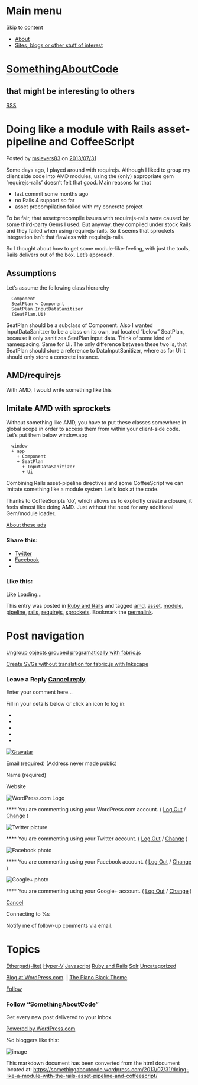 Main menu
=========

[Skip to content](#content "Skip to content")

-   [About](https://somethingaboutcode.wordpress.com/about/)
-   [Sites, blogs or other stuff of
    interest](https://somethingaboutcode.wordpress.com/sites-blogs-or-other-stuff-of-interest/)

[SomethingAboutCode](https://somethingaboutcode.wordpress.com/ "SomethingAboutCode")
====================================================================================

that might be interesting to others
-----------------------------------

[RSS](https://somethingaboutcode.wordpress.com/feed/ "RSS Feed")

Doing like a module with Rails asset-pipeline and CoffeeScript
==============================================================

Posted by
[msievers83](https://somethingaboutcode.wordpress.com/author/msievers83/ "View all posts by msievers83")
on
[2013/07/31](https://somethingaboutcode.wordpress.com/2013/07/31/doing-like-a-module-with-the-rails-asset-pipeline-and-coffeescript/)

Some days ago, I played around with requirejs. Although I liked to group
my client side code into AMD modules, using the (only) appropriate gem
‘requirejs-rails’ doesn’t felt that good. Main reasons for that

-   last commit some months ago
-   no Rails 4 support so far
-   asset precompilation failed with my concrete project

To be fair, that asset:precompile issues with requirejs-rails were
caused by some third-party Gems I used. But anyway, they compiled under
stock Rails and they failed when using requirejs-rails. So it seems that
sprockets integration isn’t that flawless with requirejs-rails.

So I thought about how to get some module-like-feeling, with just the
tools, Rails delivers out of the box. Let’s approach.

Assumptions
-----------

Let’s assume the following class hierarchy

      Component
      SeatPlan < Component
      SeatPlan.InputDataSanitizer
      (SeatPlan.Ui)

SeatPlan should be a subclass of Component. Also I wanted
InputDataSanitzer to be a class on its own, but located “below”
SeatPlan, because it only sanitizes SeatPlan input data. Think of some
kind of namespacing. Same for Ui. The only difference between these two
is, that SeatPlan should store a reference to DataInputSanitizer, where
as for Ui it should only store a concrete instance.

AMD/requirejs
-------------

With AMD, I would write something like this

Imitate AMD with sprockets
--------------------------

Without something like AMD, you have to put these classes somewhere in
global scope in order to access them from within your client-side code.
Let’s put them below window.app

      window
      + app
        + Component
        + SeatPlan
          + InputDataSanitizer
          + Ui

Combining Rails asset-pipeline directives and some CoffeeScript we can
imitate something like a module system. Let’s look at the code.

Thanks to CoffeeScripts ‘do’, which allows us to explicitly create a
closure, it feels almost like doing AMD. Just without the need for any
additional Gem/module loader.

[About these ads](http://en.wordpress.com/about-these-ads/)

### Share this:

-   [Twitter](https://somethingaboutcode.wordpress.com/2013/07/31/doing-like-a-module-with-the-rails-asset-pipeline-and-coffeescript/?share=twitter "Click to share on Twitter")
-   [Facebook](https://somethingaboutcode.wordpress.com/2013/07/31/doing-like-a-module-with-the-rails-asset-pipeline-and-coffeescript/?share=facebook "Share on Facebook")
-   

### Like this:

Like Loading...

This entry was posted in [Ruby and
Rails](https://somethingaboutcode.wordpress.com/category/ruby-and-rails/)
and tagged [amd](https://somethingaboutcode.wordpress.com/tag/amd/),
[asset](https://somethingaboutcode.wordpress.com/tag/asset/),
[module](https://somethingaboutcode.wordpress.com/tag/module/),
[pipeline](https://somethingaboutcode.wordpress.com/tag/pipeline/),
[rails](https://somethingaboutcode.wordpress.com/tag/rails/),
[requirejs](https://somethingaboutcode.wordpress.com/tag/requirejs/),
[sprockets](https://somethingaboutcode.wordpress.com/tag/sprockets/).
Bookmark the
[permalink](https://somethingaboutcode.wordpress.com/2013/07/31/doing-like-a-module-with-the-rails-asset-pipeline-and-coffeescript/ "Permalink to Doing like a module with Rails asset-pipeline and CoffeeScript").

Post navigation
===============

[Ungroup objects grouped programatically with
fabric.js](https://somethingaboutcode.wordpress.com/2013/07/24/ungroup-objects-grouped-programatically-with-fabric-js/)

[Create SVGs without translation for fabric.js with
Inkscape](https://somethingaboutcode.wordpress.com/2014/01/10/create-svgs-without-translation-for-fabric-js-with-inkscape/)

### Leave a Reply [Cancel reply](/2013/07/31/doing-like-a-module-with-the-rails-asset-pipeline-and-coffeescript/#respond)

Enter your comment here...

Fill in your details below or click an icon to log in:

-   [](#comment-form-guest "Guest")
-   [](#comment-form-load-service:WordPress.com "WordPress.com")
-   [](#comment-form-load-service:Twitter "Twitter")
-   [](#comment-form-load-service:Facebook "Facebook")
-   

[![Gravatar](https://1.gravatar.com/avatar/ad516503a11cd5ca435acc9bb6523536?s=25&d=identicon&forcedefault=y&r=G)](https://gravatar.com/site/signup/)

Email (required) (Address never made public)

Name (required)

Website

![WordPress.com
Logo](https://s2.wp.com/wp-content/mu-plugins/highlander-comments/images/wplogo.png)

**** You are commenting using your WordPress.com account. ( [Log
Out](javascript:HighlanderComments.doExternalLogout(%20'wordpress'%20);)
/ [Change](#) )

![Twitter
picture](https://1.gravatar.com/avatar/ad516503a11cd5ca435acc9bb6523536?s=25&d=identicon&forcedefault=y&r=G)

**** You are commenting using your Twitter account. ( [Log
Out](javascript:HighlanderComments.doExternalLogout(%20'twitter'%20);) /
[Change](#) )

![Facebook
photo](https://1.gravatar.com/avatar/ad516503a11cd5ca435acc9bb6523536?s=25&d=identicon&forcedefault=y&r=G)

**** You are commenting using your Facebook account. ( [Log
Out](javascript:HighlanderComments.doExternalLogout(%20'facebook'%20);)
/ [Change](#) )

![Google+
photo](https://1.gravatar.com/avatar/ad516503a11cd5ca435acc9bb6523536?s=25&d=identicon&forcedefault=y&r=G)

**** You are commenting using your Google+ account. ( [Log
Out](javascript:HighlanderComments.doExternalLogout(%20'googleplus'%20);)
/ [Change](#) )

[Cancel](javascript:HighlanderComments.cancelExternalWindow();)

Connecting to %s

Notify me of follow-up comments via email.

Topics
======

[Etherpad(-lite)](https://somethingaboutcode.wordpress.com/category/etherpad-lite/ "Etherpad(-lite) (1)")
[Hyper-V](https://somethingaboutcode.wordpress.com/category/hyper-v/ "Hyper-V (1)")
[Javascript](https://somethingaboutcode.wordpress.com/category/javascript-2/ "Javascript (2)")
[Ruby and
Rails](https://somethingaboutcode.wordpress.com/category/ruby-and-rails/ "Ruby and Rails (3)")
[Solr](https://somethingaboutcode.wordpress.com/category/solr/ "Solr (1)")
[Uncategorized](https://somethingaboutcode.wordpress.com/category/uncategorized/ "Uncategorized (1)")

[Blog at WordPress.com](http://wordpress.com/?ref=footer_blog). | [The
Piano Black
Theme](http://theme.wordpress.com/themes/piano-black/ "Learn more about this theme").

[Follow](javascript:void(0))

### Follow “SomethingAboutCode”

Get every new post delivered to your Inbox.

[Powered by WordPress.com](http://wordpress.com/signup/?ref=lof)

%d bloggers like this:

![image](https://stats.wordpress.com/b.gif?v=noscript)

This markdown document has been converted from the html document located at:
https://somethingaboutcode.wordpress.com/2013/07/31/doing-like-a-module-with-the-rails-asset-pipeline-and-coffeescript/

